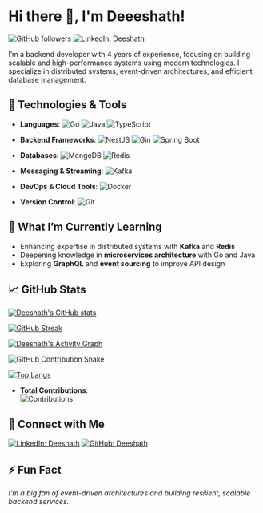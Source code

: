 
# Hi there 👋, I'm Deeeshath!

[![GitHub followers](https://img.shields.io/github/followers/deeshath?label=Follow&style=social)](https://github.com/deeshath)
[![LinkedIn: Deeshath](https://img.shields.io/badge/-Deeshath-blue?style=flat&logo=Linkedin&logoColor=white&link=https://www.linkedin.com/in/deeshath/)](https://www.linkedin.com/in/deeshath/)

I’m a backend developer with 4 years of experience, focusing on building scalable and high-performance systems using modern technologies. I specialize in distributed systems, event-driven architectures, and efficient database management.

## 🔧 Technologies & Tools

- **Languages**: 
  ![Go](https://img.shields.io/badge/-Go-333333?style=flat&logo=go) 
  ![Java](https://img.shields.io/badge/-Java-333333?style=flat&logo=java) 
  ![TypeScript](https://img.shields.io/badge/-TypeScript-333333?style=flat&logo=typescript)
  
- **Backend Frameworks**: 
  ![NestJS](https://img.shields.io/badge/-NestJS-333333?style=flat&logo=nestjs)
  ![Gin](https://img.shields.io/badge/-Gin-333333?style=flat&logo=go&logoColor=white)
  ![Spring Boot](https://img.shields.io/badge/-Spring%20Boot-333333?style=flat&logo=spring-boot)

- **Databases**: 
  ![MongoDB](https://img.shields.io/badge/-MongoDB-333333?style=flat&logo=mongodb) 
  ![Redis](https://img.shields.io/badge/-Redis-333333?style=flat&logo=redis)

- **Messaging & Streaming**: 
  ![Kafka](https://img.shields.io/badge/-Kafka-333333?style=flat&logo=apache-kafka)

- **DevOps & Cloud Tools**: 
  ![Docker](https://img.shields.io/badge/-Docker-333333?style=flat&logo=docker) 
  
- **Version Control**: 
  ![Git](https://img.shields.io/badge/-Git-333333?style=flat&logo=git)
  
## 🌱 What I’m Currently Learning

- Enhancing expertise in distributed systems with **Kafka** and **Redis**
- Deepening knowledge in **microservices architecture** with Go and Java
- Exploring **GraphQL** and **event sourcing** to improve API design

## 📈 GitHub Stats

[![Deeshath's GitHub stats](https://github-readme-stats.vercel.app/api?username=deeshath&show_icons=true&theme=radical&count_private=true&include_all_commits=true)](https://github.com/anuraghazra/github-readme-stats)

[![GitHub Streak](http://github-readme-streak-stats.herokuapp.com?user=deeshath&theme=radical&date_format=M%20j%5B%2C%20Y%5D&count_private=true)](https://git.io/streak-stats)

[![Deeshath's Activity Graph](https://github-readme-activity-graph.vercel.app/graph?username=deeshath)](https://github.com/ashutosh00710/github-readme-activity-graph)

<!--[![trophy](https://github-profile-trophy.vercel.app/?username=deeshath&theme=onedark)](https://github.com/ryo-ma/github-profile-trophy)
-->
![GitHub Contribution Snake](https://github.com/deeshath/deeshath/blob/output/github-contribution-grid-snake.svg)

[![Top Langs](https://github-readme-stats.vercel.app/api/top-langs/?username=deeshath&layout=compact&theme=radical&hide=html)](https://github.com/anuraghazra/github-readme-stats)

- **Total Contributions**:  
![Contributions](https://github-readme-stats.vercel.app/api?username=deeshath&show_icons=true&theme=radical&include_all_commits=true&count_private=true)

## 🔗 Connect with Me

[![LinkedIn: Deeshath](https://img.shields.io/badge/-Deeshath-blue?style=flat&logo=Linkedin&logoColor=white&link=https://www.linkedin.com/in/deeshath/)](https://www.linkedin.com/in/deeshath/)
[![GitHub: Deeshath](https://img.shields.io/github/followers/deeshath?label=Follow&style=social)](https://github.com/deeshath)

## ⚡ Fun Fact

_I’m a big fan of event-driven architectures and building resilient, scalable backend services._
